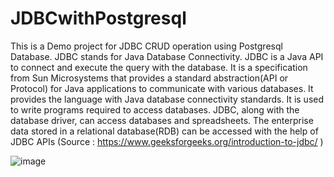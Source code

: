 # JDBCwithPostgresql
This is a Demo project for JDBC CRUD operation using Postgresql Database.
JDBC stands for Java Database Connectivity. JDBC is a Java API to connect and execute the query with the database. It is a specification from Sun Microsystems that provides a standard abstraction(API or Protocol) for Java applications to communicate with various databases. It provides the language with Java database connectivity standards. It is used to write programs required to access databases. JDBC, along with the database driver, can access databases and spreadsheets. The enterprise data stored in a relational database(RDB) can be accessed with the help of JDBC APIs (Source : https://www.geeksforgeeks.org/introduction-to-jdbc/ )

![image](https://github.com/Ashish-0202/JDBCwithPostgresql/assets/120568661/9f82be60-ae51-4a49-9b20-01923c863269)


